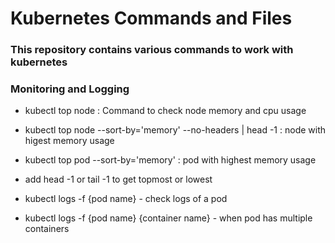 # Kubernetes Commands and Files

### This repository contains various commands to work with kubernetes

### Monitoring and Logging

- kubectl top node : Command to check node memory and cpu usage

- kubectl top node --sort-by='memory' --no-headers | head -1 : node with higest memory usage

- kubectl top pod --sort-by='memory' : pod with highest memory usage

- add head -1 or tail -1 to get topmost or lowest

- kubectl logs -f {pod name} - check logs of a pod

- kubectl logs -f {pod name} {container name} -  when pod has multiple containers